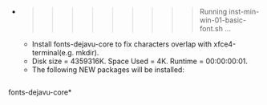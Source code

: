 * >>>>>>>>> Running inst-min-win-01-basic-font.sh ...
  * Install fonts-dejavu-core to fix characters overlap with xfce4-terminal(e.g. mkdir).
  * Disk size = 4359316K. Space Used = 4K. Runtime = 00:00:00:01.
  * The following NEW packages will be installed:
  ```bash
fonts-dejavu-core*
  ```
